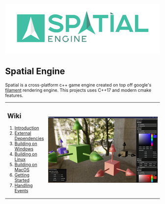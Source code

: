![Spatial Engine](/Spatial.Editor/assets/textures/logo.png)

# Spatial Engine

Spatial is a cross-platform c++ game engine created on top off google's [filament](https://github.com/google/filament) rendering engine. This projects uses C++17 and modern cmake features.

<table>
  <tr>
    <td width="25%">
      <h2>Wiki</h2>
      <ol>
        <li><a href="https://github.com/luizgabriel/Spatial.Engine/wiki">Introduction</a></li>
        <li><a href="https://github.com/luizgabriel/Spatial.Engine/wiki/External-Dependencies">External Dependencies</a></li>
        <li><a href="https://github.com/luizgabriel/Spatial.Engine/wiki/Building-on-Windows">Building on Windows</a></li>
        <li><a href="https://github.com/luizgabriel/Spatial.Engine/wiki/Building-on-Linux">Building on Linux</a></li>
        <li><a href="https://github.com/luizgabriel/Spatial.Engine/wiki/Building-on-MacOS">Building on MacOS</a></li>
        <li><a href="https://github.com/luizgabriel/Spatial.Engine/wiki/Getting-Started">Getting Started</a></li>
        <li><a href="https://github.com/luizgabriel/Spatial.Engine/wiki/Handling-Events">Handling Events</a></li>
      </ol>
    </td>
    <td width="75%">
       <img src="/Screenshots/DebugCube_2020_06_04.png" alt="Preview image"/>
    </td>
  </tr>
</table>

